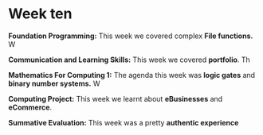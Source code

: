 # Week ten

**Foundation Programming:** This week we covered complex **File functions.** W

**Communication and Learning Skills:** This week we covered **portfolio**. Th

**Mathematics For Computing 1:** The agenda this week was **logic gates** and **binary number systems.** W

**Computing Project:** This week we learnt about **eBusinesses** and **eCommerce**.

**Summative Evaluation:** This week was a pretty **authentic experience**



